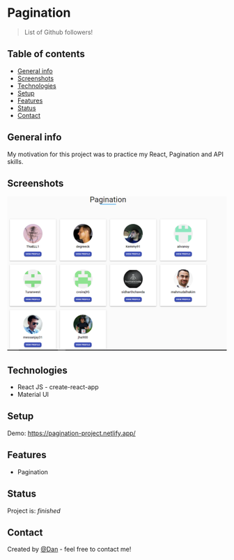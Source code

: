 # Pagination
> List of Github followers!

## Table of contents
* [General info](#general-info)
* [Screenshots](#screenshots)
* [Technologies](#technologies)
* [Setup](#setup)
* [Features](#features)
* [Status](#status)
* [Contact](#contact)

## General info
My motivation for this project was to practice my React, Pagination and API skills.

## Screenshots
![Example screenshot](demo.png)

## Technologies
* React JS - create-react-app
* Material UI

## Setup
Demo: https://pagination-project.netlify.app/

## Features
* Pagination

## Status
Project is:  _finished_

## Contact
Created by [@Dan](https://www.linkedin.com/in/danail-kostov-ba95b81b3/) - feel free to contact me!